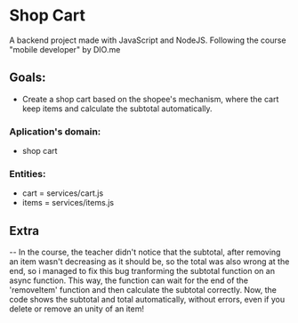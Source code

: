 # Shop Cart
A backend project made with JavaScript and NodeJS. Following the course "mobile developer" by DIO.me

## Goals:
* Create a shop cart based on the shopee's mechanism, where the cart keep items and calculate the subtotal automatically.

### Aplication's domain: 
* shop cart

### Entities:
* cart = services/cart.js
* items = services/items.js

## Extra
--
   In the course, the teacher didn't notice that the subtotal, after removing an item wasn't decreasing as it should be, so the total was also wrong at the end, so i managed to fix this bug tranforming the subtotal function on an async function.
   This way, the function can wait for the end of the 'removeItem' function and then calculate the subtotal correctly. 
   Now, the code shows the subtotal and total automatically, without errors, even if you delete or remove an unity of an item!
